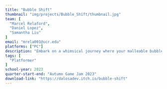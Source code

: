 ```yaml
---
title: "Bubble Shift"
thumbnail: "img/projects/Bubble_Shift/thumbnail.jpg"
team: [
  "Marcel Relaford",
  "Daniel Lopez",
  "Samantha Liu"
]
email: "mrela001@ucr.edu"
platforms: ["PC"]
description: "Embark on a whimsical journey where your malleable bubble gum avatar masters the art of transformation, morphing into various forms to navigate a world where the environment itself guides your path. Discover the enchanting mechanics of shape-shifting as you adapt to the ever-changing landscapes, turning each twist and turn into an adventure that tests the limits of your bubble-gummed ingenuity."
tags: [
  "Platformer"
]
school-year: 2023
quarter-start-end: "Autumn Game Jam 2023"
download-link: "https://dalosadev.itch.io/bubble-shift"
---
```

